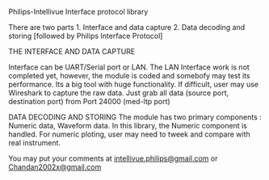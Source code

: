 
Philips-Intellivue Interface protocol library

There are two parts 1. Interface and data capture 2. Data decoding and storing [followed by Philips Interface Protocol]

THE INTERFACE AND DATA CAPTURE

Interface can be UART/Serial port or LAN. The LAN Interface work is not completed yet, however, the module is coded and somebofy may test its performance. Its a big tool with huge functionality. If difficult, user may use Wireshark to capture the raw data. Just grab all data (source port, destination port) from Port 24000 (med-ltp port)

DATA DECODING AND STORING The module has two primary components : Numeric data, Waveform data. In this library, the Numeric component is handled. For numeric ploting, user may need to tweek and compare with real instrument.

You may put your comments at intellivue.philips@gmail.com
or 
Chandan2002x@gmail.com

